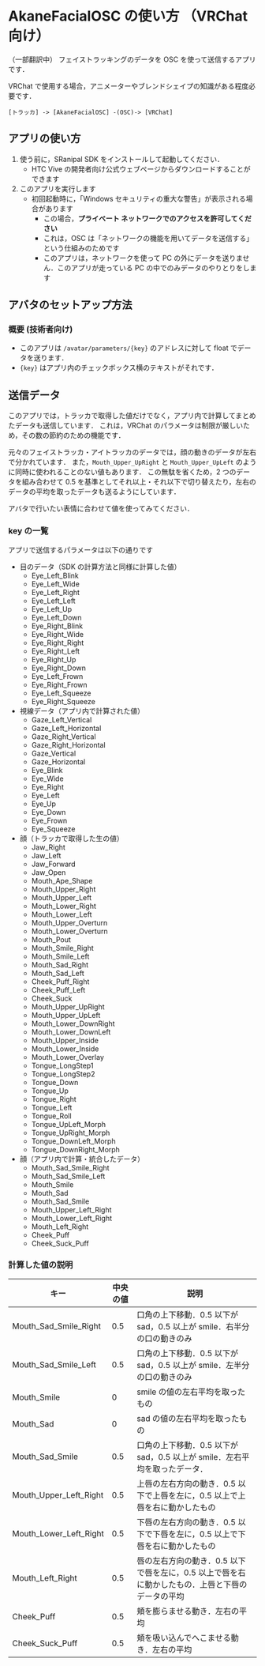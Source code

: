 # AkaneFacialOSC の使い方 （VRChat 向け）
（一部翻訳中）
フェイストラッキングのデータを OSC を使って送信するアプリです．

VRChat で使用する場合，アニメーターやブレンドシェイプの知識がある程度必要です．

```
[トラッカ] -> [AkaneFacialOSC] -(OSC)-> [VRChat]
```

## アプリの使い方
1. 使う前に，SRanipal SDK をインストールして起動してください．
    - HTC Vive の開発者向け公式ウェブページからダウンロードすることができます
1. このアプリを実行します
    - 初回起動時に，「Windows セキュリティの重大な警告」が表示される場合があります
        - この場合，**プライベート ネットワークでのアクセスを許可してください**
        - これは，OSC は「ネットワークの機能を用いてデータを送信する」という仕組みのためです
        - このアプリは，ネットワークを使って PC の外にデータを送りません．このアプリが走っている PC の中でのみデータのやりとりをします

## アバタのセットアップ方法
### 概要 (技術者向け)
- このアプリは `/avatar/parameters/{key}` のアドレスに対して float でデータを送ります．
- `{key}` はアプリ内のチェックボックス横のテキストがそれです．

## 送信データ
このアプリでは，トラッカで取得した値だけでなく，アプリ内で計算してまとめたデータも送信しています．
これは，VRChat のパラメータは制限が厳しいため，その数の節約のための機能です．

元々のフェイストラッカ・アイトラッカのデータでは，顔の動きのデータが左右で分かれています．
また，`Mouth_Upper_UpRight` と `Mouth_Upper_UpLeft` のように同時に使われることのない値もあります．
この無駄を省くため，2 つのデータを組み合わせて 0.5 を基準としてそれ以上・それ以下で切り替えたり，左右のデータの平均を取ったデータも送るようにしています．

アバタで行いたい表情に合わせて値を使ってみてください．

### key の一覧
アプリで送信するパラメータは以下の通りです
- 目のデータ（SDK の計算方法と同様に計算した値）
    - Eye_Left_Blink
    - Eye_Left_Wide
    - Eye_Left_Right
    - Eye_Left_Left
    - Eye_Left_Up
    - Eye_Left_Down
    - Eye_Right_Blink
    - Eye_Right_Wide
    - Eye_Right_Right
    - Eye_Right_Left
    - Eye_Right_Up
    - Eye_Right_Down
    - Eye_Left_Frown
    - Eye_Right_Frown
    - Eye_Left_Squeeze
    - Eye_Right_Squeeze
- 視線データ（アプリ内で計算された値）
    - Gaze_Left_Vertical
    - Gaze_Left_Horizontal
    - Gaze_Right_Vertical
    - Gaze_Right_Horizontal
    - Gaze_Vertical
    - Gaze_Horizontal
    - Eye_Blink
    - Eye_Wide
    - Eye_Right
    - Eye_Left
    - Eye_Up
    - Eye_Down
    - Eye_Frown
    - Eye_Squeeze
- 顔（トラッカで取得した生の値）
    - Jaw_Right
    - Jaw_Left
    - Jaw_Forward
    - Jaw_Open
    - Mouth_Ape_Shape
    - Mouth_Upper_Right
    - Mouth_Upper_Left
    - Mouth_Lower_Right
    - Mouth_Lower_Left
    - Mouth_Upper_Overturn
    - Mouth_Lower_Overturn
    - Mouth_Pout
    - Mouth_Smile_Right
    - Mouth_Smile_Left
    - Mouth_Sad_Right
    - Mouth_Sad_Left
    - Cheek_Puff_Right
    - Cheek_Puff_Left
    - Cheek_Suck
    - Mouth_Upper_UpRight
    - Mouth_Upper_UpLeft
    - Mouth_Lower_DownRight
    - Mouth_Lower_DownLeft
    - Mouth_Upper_Inside
    - Mouth_Lower_Inside
    - Mouth_Lower_Overlay
    - Tongue_LongStep1
    - Tongue_LongStep2
    - Tongue_Down
    - Tongue_Up
    - Tongue_Right
    - Tongue_Left
    - Tongue_Roll
    - Tongue_UpLeft_Morph
    - Tongue_UpRight_Morph
    - Tongue_DownLeft_Morph
    - Tongue_DownRight_Morph
- 顔（アプリ内で計算・統合したデータ）
    - Mouth_Sad_Smile_Right
    - Mouth_Sad_Smile_Left
    - Mouth_Smile
    - Mouth_Sad
    - Mouth_Sad_Smile
    - Mouth_Upper_Left_Right
    - Mouth_Lower_Left_Right
    - Mouth_Left_Right
    - Cheek_Puff
    - Cheek_Suck_Puff

### 計算した値の説明
| キー                   | 中央の値 | 説明 | 
| ---------------------- | --- | --- |
| Mouth_Sad_Smile_Right  | 0.5 | 口角の上下移動．0.5 以下が sad，0.5 以上が smile．右半分の口の動きのみ |
| Mouth_Sad_Smile_Left   | 0.5 | 口角の上下移動．0.5 以下が sad，0.5 以上が smile．左半分の口の動きのみ  |
| Mouth_Smile            | 0   | smile の値の左右平均を取ったもの |
| Mouth_Sad              | 0   | sad の値の左右平均を取ったもの |
| Mouth_Sad_Smile        | 0.5 | 口角の上下移動．0.5 以下が sad，0.5 以上が smile．左右平均を取ったデータ． |
| Mouth_Upper_Left_Right | 0.5 | 上唇の左右方向の動き．0.5 以下で上唇を左に，0.5 以上で上唇を右に動かしたもの |
| Mouth_Lower_Left_Right | 0.5 | 下唇の左右方向の動き．0.5 以下で下唇を左に，0.5 以上で下唇を右に動かしたもの |
| Mouth_Left_Right       | 0.5 | 唇の左右方向の動き．0.5 以下で唇を左に，0.5 以上で唇を右に動かしたもの．上唇と下唇のデータの平均 |
| Cheek_Puff             | 0.5 | 頬を膨らませる動き．左右の平均 |
| Cheek_Suck_Puff        | 0.5 | 頬を吸い込んでへこませる動き．左右の平均 |